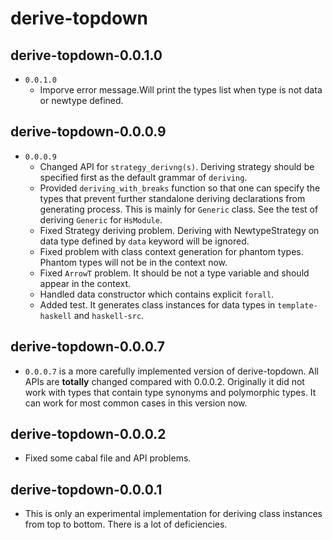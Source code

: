derive-topdown
======
derive-topdown-0.0.1.0
--------------
- `0.0.1.0`
    * Imporve error message.Will print the types list when type is not data or newtype defined.

derive-topdown-0.0.0.9
--------------
- `0.0.0.9` 
    * Changed API for `strategy_derivng(s)`. Deriving strategy should be specified first as the default grammar of `deriving`.
    * Provided `deriving_with_breaks` function so that one can specify the types that prevent further standalone deriving declarations from generating process. This is mainly for `Generic` class. See the test of deriving `Generic` for `HsModule`.
    * Fixed Strategy deriving problem. Deriving with NewtypeStrategy on data type defined by `data` keyword will be ignored.
    * Fixed problem with class context generation for phantom types. Phantom types will not be in the context now.
    * Fixed `ArrowT` problem. It should be not a type variable and should appear in the context.
    * Handled data constructor which contains explicit `forall`.
    * Added test. It generates class instances for data types in `template-haskell` and `haskell-src`.

derive-topdown-0.0.0.7
--------------
- `0.0.0.7` is a more carefully implemented version of derive-topdown.
All APIs are **totally** changed compared with 0.0.0.2. Originally it did not work with types that contain type synonyms and polymorphic types. It can work for most common cases in this version now.

derive-topdown-0.0.0.2
--------------
- Fixed some cabal file and API problems.

derive-topdown-0.0.0.1
--------------
- This is only an experimental implementation for deriving class instances from top to bottom.
There is a lot of deficiencies.
